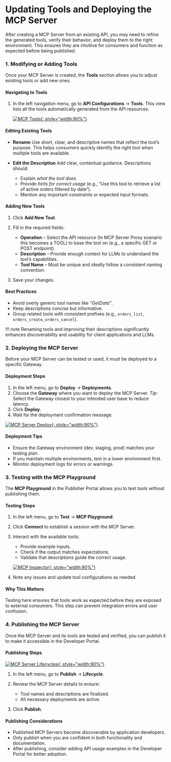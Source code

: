# Updating Tools and Deploying the MCP Server

After creating a MCP Server from an existing API, you may need to refine the generated tools, verify their behavior, and deploy them to the right environment. This ensures they are intuitive for consumers and function as expected before being published.

### 1. Modifying or Adding Tools

Once your MCP Server is created, the **Tools** section allows you to adjust existing tools or add new ones.

#### Navigating to Tools

1. In the left navigation menu, go to **API Configurations** → **Tools**.
   This view lists all the tools automatically generated from the API resources.

   [![MCP Tools]({{base_path}}/assets/img/mcp/mcp-tools.png){: style="width:90%"}]({{base_path}}/assets/img/mcp/mcp-tools.png)

#### Editing Existing Tools

* **Rename**
  Use short, clear, and descriptive names that reflect the tool’s purpose. This helps consumers quickly identify the right tool when multiple tools are available.

* **Edit the Description**
  Add clear, contextual guidance. Descriptions should:

  * Explain *what the tool does*.
  * Provide *hints for correct usage* (e.g., “Use this tool to retrieve a list of active orders filtered by date”).
  * Mention any important constraints or expected input formats.

#### Adding New Tools

1. Click **Add New Tool**.
2. Fill in the required fields:

   * **Operation** – Select the API resource (In MCP Server Proxy scenario this becomes a TOOL) to base the tool on (e.g., a specific GET or POST endpoint).
   * **Description** – Provide enough context for LLMs to understand the tool’s capabilities.
   * **Tool Name** – Must be unique and ideally follow a consistent naming convention.

3. Save your changes.

#### Best Practices

* Avoid overly generic tool names like *“GetData”*.
* Keep descriptions concise but informative.
* Group related tools with consistent prefixes (e.g., `orders_list`, `orders_create`, `orders_cancel`).

!!! note
    Renaming tools and improving their descriptions significantly enhances discoverability and usability for client applications and LLMs.

### 2. Deploying the MCP Server

Before your MCP Server can be tested or used, it must be deployed to a specific Gateway.

#### Deployment Steps

1. In the left menu, go to **Deploy** → **Deployments**.
2. Choose the **Gateway** where you want to deploy the MCP Server.
   *Tip:* Select the Gateway closest to your intended user base to reduce latency.
3. Click **Deploy**.
4. Wait for the deployment confirmation message.

[![MCP Server Deploy]({{base_path}}/assets/img/mcp/mcp-server-deploy.png){: style="width:90%"}]({{base_path}}/assets/img/mcp/mcp-server-deploy.png)

#### Deployment Tips

* Ensure the Gateway environment (dev, staging, prod) matches your testing plan.
* If you maintain multiple environments, test in a lower environment first.
* Monitor deployment logs for errors or warnings.

### 3. Testing with the MCP Playground

The **MCP Playground** in the Publisher Portal allows you to test tools without publishing them.

#### Testing Steps

   1. In the left menu, go to **Test** → **MCP Playground**.
   2. Click **Connect** to establish a session with the MCP Server.
   3. Interact with the available tools:

      * Provide example inputs.
      * Check if the output matches expectations.
      * Validate that descriptions guide the correct usage.

      [![MCP Inspector]({{base_path}}/assets/img/mcp/mcp-inspector-publisher.png){: style="width:90%"}]({{base_path}}/assets/img/mcp/mcp-inspector-publisher.png)

   4. Note any issues and update tool configurations as needed.

#### Why This Matters

Testing here ensures that tools work as expected before they are exposed to external consumers. This step can prevent integration errors and user confusion.

### 4. Publishing the MCP Server

Once the MCP Server and its tools are tested and verified, you can publish it to make it accessible in the Developer Portal.

#### Publishing Steps

   [![MCP Server Lifecycles]({{base_path}}/assets/img/mcp/mcp-lifecycles.png){: style="width:90%"}]({{base_path}}/assets/img/mcp/mcp-lifecycles.png)

1. In the left menu, go to **Publish** → **Lifecycle**.
2. Review the MCP Server details to ensure:

   * Tool names and descriptions are finalized.
   * All necessary deployments are active.
3. Click **Publish**.

#### Publishing Considerations

* Published MCP Servers become discoverable by application developers.
* Only publish when you are confident in both functionality and documentation.
* After publishing, consider adding API usage examples in the Developer Portal for better adoption.
